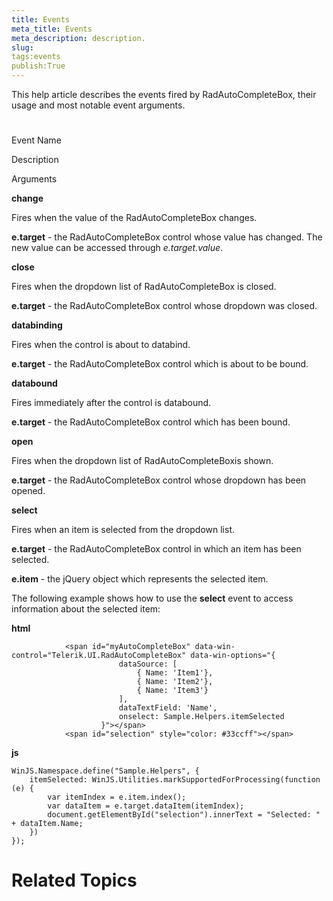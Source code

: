 ```yaml
---
title: Events
meta_title: Events
meta_description: description.
slug: 
tags:events
publish:True
---
```



This help article describes the events fired by RadAutoCompleteBox, their usage and most notable event arguments.

# 

Event Name

Description

Arguments

__change__

Fires when the value of the RadAutoCompleteBox changes.
							

__e.target__ - the RadAutoCompleteBox control whose value has changed. The new value can be accessed
								through *e.target.value*.
							

__close__

Fires when the dropdown list of RadAutoCompleteBox is closed.
							

__e.target__ - the RadAutoCompleteBox control whose dropdown was closed.
							

__databinding__

Fires when the control is about to databind.
							

__e.target__ - the RadAutoCompleteBox control which is about to be bound.
							

__databound__

Fires immediately after the control is databound.
							

__e.target__ - the RadAutoCompleteBox control which has been bound.
							

__open__

Fires when the dropdown list of RadAutoCompleteBoxis shown.
							

__e.target__ - the RadAutoCompleteBox control whose dropdown has been opened.
							

__select__

Fires when an item is selected from the dropdown list.
							

__e.target__ - the RadAutoCompleteBox control in which an item has been selected.
							

__e.item__ - the jQuery object which represents the selected item. 
							

The following example shows how to use the __select__ event to access information about the selected item:
				


 __html__
    


				<span id="myAutoCompleteBox" data-win-control="Telerik.UI.RadAutoCompleteBox" data-win-options="{
							dataSource: [
								{ Name: 'Item1'},
								{ Name: 'Item2'},
								{ Name: 'Item3'}
							],
							dataTextField: 'Name',
							onselect: Sample.Helpers.itemSelected
						}"></span>
				<span id="selection" style="color: #33ccff"></span>




 __js__
    


	WinJS.Namespace.define("Sample.Helpers", {
		itemSelected: WinJS.Utilities.markSupportedForProcessing(function (e) {
			var itemIndex = e.item.index();
			var dataItem = e.target.dataItem(itemIndex);
			document.getElementById("selection").innerText = "Selected: " + dataItem.Name;
		})
	});



# Related Topics
